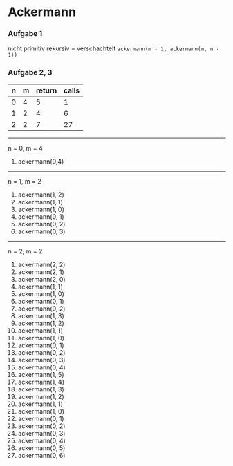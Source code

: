 # Ackermann

### Aufgabe 1
nicht primitiv rekursiv = verschachtelt ``ackermann(m - 1, ackermann(m, n - 1))``

### Aufgabe 2, 3

| n | m | return | calls |
|---|---|--------|-------|
| 0 | 4 | 5      | 1     |
| 1 | 2 | 4      | 6     |
| 2 | 2 | 7      | 27    |
-------------------------
n = 0, m = 4
1. ackermann(0,4)

-----------------------------
n = 1, m = 2
1. ackermann(1, 2)
2. ackermann(1, 1)
3. ackermann(1, 0)
4. ackermann(0, 1)
5. ackermann(0, 2)
6. ackermann(0, 3)
-----------------------------
n = 2, m = 2
1. ackermann(2, 2)
2. ackermann(2, 1)
3. ackermann(2, 0)
4. ackermann(1, 1)
5. ackermann(1, 0)
6. ackermann(0, 1)
7. ackermann(0, 2)
8. ackermann(1, 3)
9. ackermann(1, 2)
10. ackermann(1, 1)
11. ackermann(1, 0)
12. ackermann(0, 1)
13. ackermann(0, 2)
14. ackermann(0, 3)
15. ackermann(0, 4)
16. ackermann(1, 5)
17. ackermann(1, 4)
18. ackermann(1, 3)
19. ackermann(1, 2)
20. ackermann(1, 1)
21. ackermann(1, 0)
22. ackermann(0, 1)
23. ackermann(0, 2)
24. ackermann(0, 3)
25. ackermann(0, 4)
26. ackermann(0, 5)
27. ackermann(0, 6)